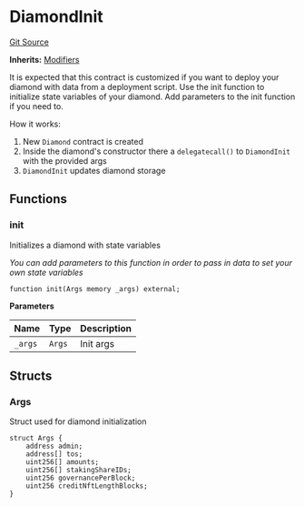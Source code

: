 # DiamondInit
[Git Source](https://github.com/ubiquity/ubiquity-dollar/blob/b59512059f70e70f7d719ba196d6f1f9322569a0/src/dollar/upgradeInitializers/DiamondInit.sol)

**Inherits:**
[Modifiers](/src/dollar/libraries/LibAppStorage.sol/contract.Modifiers.md)

It is expected that this contract is customized if you want to deploy your diamond
with data from a deployment script. Use the init function to initialize state variables
of your diamond. Add parameters to the init function if you need to.

How it works:
1. New `Diamond` contract is created
2. Inside the diamond's constructor there a `delegatecall()` to `DiamondInit` with the provided args
3. `DiamondInit` updates diamond storage


## Functions
### init

Initializes a diamond with state variables

*You can add parameters to this function in order to pass in data to set your own state variables*


```solidity
function init(Args memory _args) external;
```
**Parameters**

|Name|Type|Description|
|----|----|-----------|
|`_args`|`Args`|Init args|


## Structs
### Args
Struct used for diamond initialization


```solidity
struct Args {
    address admin;
    address[] tos;
    uint256[] amounts;
    uint256[] stakingShareIDs;
    uint256 governancePerBlock;
    uint256 creditNftLengthBlocks;
}
```

